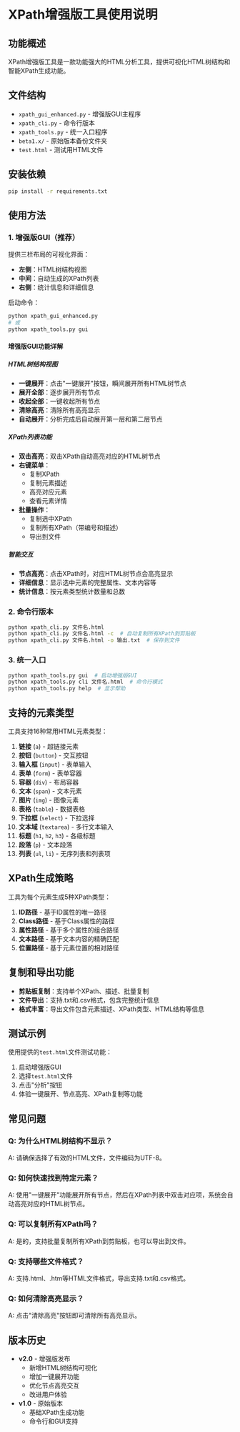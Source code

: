 # XPath增强版工具使用说明

## 功能概述
XPath增强版工具是一款功能强大的HTML分析工具，提供可视化HTML树结构和智能XPath生成功能。

## 文件结构
- `xpath_gui_enhanced.py` - 增强版GUI主程序
- `xpath_cli.py` - 命令行版本
- `xpath_tools.py` - 统一入口程序
- `beta1.x/` - 原始版本备份文件夹
- `test.html` - 测试用HTML文件

## 安装依赖
```bash
pip install -r requirements.txt
```

## 使用方法

### 1. 增强版GUI（推荐）
提供三栏布局的可视化界面：
- **左侧**：HTML树结构视图
- **中间**：自动生成的XPath列表
- **右侧**：统计信息和详细信息

启动命令：
```bash
python xpath_gui_enhanced.py
# 或
python xpath_tools.py gui
```

#### 增强版GUI功能详解

##### HTML树结构视图
- **一键展开**：点击"一键展开"按钮，瞬间展开所有HTML树节点
- **展开全部**：逐步展开所有节点
- **收起全部**：一键收起所有节点
- **清除高亮**：清除所有高亮显示
- **自动展开**：分析完成后自动展开第一层和第二层节点

##### XPath列表功能
- **双击高亮**：双击XPath自动高亮对应的HTML树节点
- **右键菜单**：
  - 复制XPath
  - 复制元素描述
  - 高亮对应元素
  - 查看元素详情
- **批量操作**：
  - 复制选中XPath
  - 复制所有XPath（带编号和描述）
  - 导出到文件

##### 智能交互
- **节点高亮**：点击XPath时，对应HTML树节点会高亮显示
- **详细信息**：显示选中元素的完整属性、文本内容等
- **统计信息**：按元素类型统计数量和总数

### 2. 命令行版本
```bash
python xpath_cli.py 文件名.html
python xpath_cli.py 文件名.html -c  # 自动复制所有XPath到剪贴板
python xpath_cli.py 文件名.html -o 输出.txt  # 保存到文件
```

### 3. 统一入口
```bash
python xpath_tools.py gui  # 启动增强版GUI
python xpath_tools.py cli 文件名.html  # 命令行模式
python xpath_tools.py help  # 显示帮助
```

## 支持的元素类型
工具支持16种常用HTML元素类型：
1. **链接** (`a`) - 超链接元素
2. **按钮** (`button`) - 交互按钮
3. **输入框** (`input`) - 表单输入
4. **表单** (`form`) - 表单容器
5. **容器** (`div`) - 布局容器
6. **文本** (`span`) - 文本元素
7. **图片** (`img`) - 图像元素
8. **表格** (`table`) - 数据表格
9. **下拉框** (`select`) - 下拉选择
10. **文本域** (`textarea`) - 多行文本输入
11. **标题** (`h1`, `h2`, `h3`) - 各级标题
12. **段落** (`p`) - 文本段落
13. **列表** (`ul`, `li`) - 无序列表和列表项

## XPath生成策略
工具为每个元素生成5种XPath类型：
1. **ID路径** - 基于ID属性的唯一路径
2. **Class路径** - 基于Class属性的路径
3. **属性路径** - 基于多个属性的组合路径
4. **文本路径** - 基于文本内容的精确匹配
5. **位置路径** - 基于元素位置的相对路径

## 复制和导出功能
- **剪贴板复制**：支持单个XPath、描述、批量复制
- **文件导出**：支持.txt和.csv格式，包含完整统计信息
- **格式丰富**：导出文件包含元素描述、XPath类型、HTML结构等信息

## 测试示例
使用提供的`test.html`文件测试功能：
1. 启动增强版GUI
2. 选择`test.html`文件
3. 点击"分析"按钮
4. 体验一键展开、节点高亮、XPath复制等功能

## 常见问题

### Q: 为什么HTML树结构不显示？
A: 请确保选择了有效的HTML文件，文件编码为UTF-8。

### Q: 如何快速找到特定元素？
A: 使用"一键展开"功能展开所有节点，然后在XPath列表中双击对应项，系统会自动高亮对应的HTML树节点。

### Q: 可以复制所有XPath吗？
A: 是的，支持批量复制所有XPath到剪贴板，也可以导出到文件。

### Q: 支持哪些文件格式？
A: 支持.html、.htm等HTML文件格式，导出支持.txt和.csv格式。

### Q: 如何清除高亮显示？
A: 点击"清除高亮"按钮即可清除所有高亮显示。

## 版本历史
- **v2.0** - 增强版发布
  - 新增HTML树结构可视化
  - 增加一键展开功能
  - 优化节点高亮交互
  - 改进用户体验
- **v1.0** - 原始版本
  - 基础XPath生成功能
  - 命令行和GUI支持